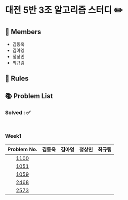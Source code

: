 # 대전 5반 3조 알고리즘 스터디 ✏️
## 👥 Members
- 김동욱
- 김아영
- 정상민
- 최규림



## 👋 Rules 


## 📚 Problem List 

### Solved : ✅

<br>

### Week1

|Problem No.|김동욱|김아영|정상민|최규림|
|:-----------:|:-----:|:----:|:----:|:----:|
|[1100](https://www.acmicpc.net/problem/1100)|   |   |   |   |
|[1051](https://www.acmicpc.net/problem/1051)|   |   |   |   |
|[1059](https://www.acmicpc.net/problem/1059)|   |   |   |   |
|[2468](https://www.acmicpc.net/problem/2468)|   |   |   |   |
|[2573](https://www.acmicpc.net/problem/2573)|   |   |   |   |


